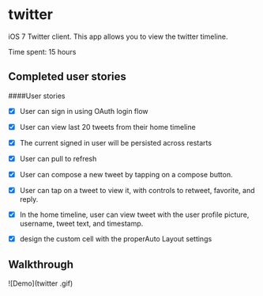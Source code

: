 twitter
=======
iOS 7 Twitter client. This app allows you to view the twitter timeline.

Time spent: 15 hours

Completed user stories
-

####User stories
 * [x] User can sign in using OAuth login flow
 * [x] User can view last 20 tweets from their home timeline
 * [x] The current signed in user will be persisted across restarts
 * [x] User can pull to refresh
 * [x] User can compose a new tweet by tapping on a compose button.
 * [X] User can tap on a tweet to view it, with controls to retweet, favorite, and reply.
 * [X] In the home timeline, user can view tweet with the user profile picture, username, tweet text, and timestamp. 
 * [X] design the custom cell with the properAuto Layout settings



Walkthrough
-
![Demo](twitter .gif)

